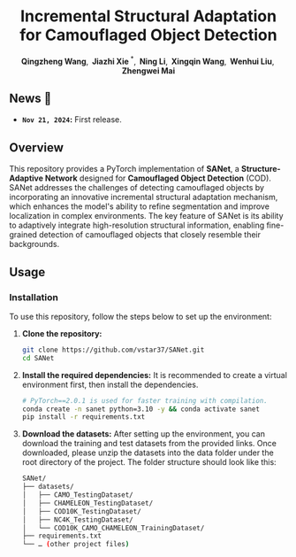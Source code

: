 <h1 align="center">Incremental Structural Adaptation for Camouflaged Object Detection</h1>

<div align='center'>
    <strong>Qingzheng Wang</strong>,&thinsp;
    <strong>Jiazhi Xie</strong><sup> *</sup>,&thinsp;
    <strong>Ning Li</strong>,&thinsp;
    <strong>Xingqin Wang</strong>,&thinsp;
    <strong>Wenhui Liu</strong>,&thinsp;
    <strong>Zhengwei Mai</strong>
</div>


## News :newspaper:
* **`Nov 21, 2024`:** First release.

## Overview
This repository provides a PyTorch implementation of **SANet**, a **Structure-Adaptive Network** designed for **Camouflaged Object Detection** (COD). SANet addresses the challenges of detecting camouflaged objects by incorporating an innovative incremental structural adaptation mechanism, which enhances the model's ability to refine segmentation and improve localization in complex environments. The key feature of SANet is its ability to adaptively integrate high-resolution structural information, enabling fine-grained detection of camouflaged objects that closely resemble their backgrounds.

## Usage

### Installation
To use this repository, follow the steps below to set up the environment:

1. **Clone the repository:**
   ```bash
   git clone https://github.com/vstar37/SANet.git
   cd SANet

2.	**Install the required dependencies:**
    It is recommended to create a virtual environment first, then install the dependencies.
    ```bash
    # PyTorch==2.0.1 is used for faster training with compilation.
    conda create -n sanet python=3.10 -y && conda activate sanet
    pip install -r requirements.txt

3. **Download the datasets:**
    After setting up the environment, you can download the training and test datasets from the provided links. Once downloaded, please unzip the datasets into the data folder under the root directory of the project. The folder structure should look like this:
   ```bash
   SANet/
   ├── datasets/
   │   ├── CAMO_TestingDataset/
   │   ├── CHAMELEON_TestingDataset/
   │   ├── COD10K_TestingDataset/
   │   ├── NC4K_TestingDataset/
   │   └── COD10K_CAMO_CHAMELEON_TrainingDataset/
   ├── requirements.txt
   └── … (other project files)
       

   
